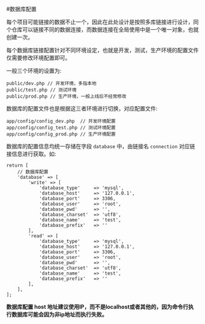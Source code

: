 #数据库配置

每个项目可能链接的数据不止一个，因此在此处设计是按照多库链接进行设计，同个仓库可以链接不同的数据连接，而数据连接在全局使用中是一个唯一对象，也就创建一次。

每个数据库链接配置针对不同环境设定，也就是开发，测试，生产环境的配置文件仅需要修改环境配置即可。

一般三个环境的设置为: 

```
public/dev.php // 开发环境，多指本地
public/test.php // 测试环境
public/prod.php // 生产环境，一般上线后不经常修改
```

数据库的配置文件也是根据这三者环境进行切换，对应配置文件: 

```
app/config/config_dev.php  // 开发环境配置
app/config/config_test.php // 测试环境配置
app/config/config_prod.php // 生产环境配置
```

数据库的配置信息均统一存储在字段 `database` 中，由链接名 `connection` 对应链接信息进行获取。如: 

```
return [
    // 数据库配置
    'database' => [
        'write' => [
            'database_type'     => 'mysql',
            'database_host'     => '127.0.0.1',
            'database_port'     => 3306,
            'database_user'     => 'root',
            'database_pwd'      => '',
            'database_charset'  => 'utf8',
            'database_name'     => 'test',
            'database_prefix'   => ''
        ],
        'read' => [
            'database_type'     => 'mysql',
            'database_host'     => '127.0.0.1',
            'database_port'     => 3306,
            'database_user'     => 'root',
            'database_pwd'      => '',
            'database_charset'  => 'utf8',
            'database_name'     => 'test',
            'database_prefix'   => ''
        ],
    ],
];
```

**数据库配置 host 地址建议使用IP，而不是localhost或者其他的，因为命令行执行数据库可能会因为非ip地址而执行失败。**


